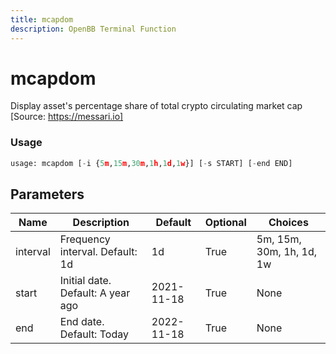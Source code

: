 ```yaml
---
title: mcapdom
description: OpenBB Terminal Function
---
```


# mcapdom

Display asset's percentage share of total crypto circulating market cap [Source: https://messari.io]

### Usage 
```python
usage: mcapdom [-i {5m,15m,30m,1h,1d,1w}] [-s START] [-end END]
```

## Parameters

| Name | Description | Default | Optional | Choices |
| ---- | ----------- | ------- | -------- | ------- |
| interval | Frequency interval. Default: 1d | 1d | True | 5m, 15m, 30m, 1h, 1d, 1w |
| start | Initial date. Default: A year ago | 2021-11-18 | True | None |
| end | End date. Default: Today | 2022-11-18 | True | None |


